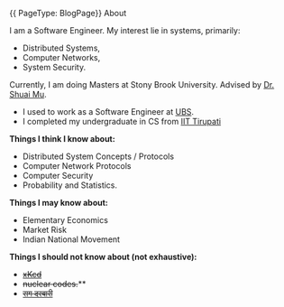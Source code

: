 {{ PageType: BlogPage}} About
 
I am a Software Engineer. My interest lie in systems, primarily:

- Distributed Systems,
- Computer Networks,
- System Security.

Currently, I am doing Masters at Stony Brook University.
Advised by [Dr. Shuai Mu](http://mpaxos.com).

- I used to work as a Software Engineer at [UBS](https://www.ubs.com).
- I completed my undergraduate in CS from [IIT Tirupati](https://www.iittp.ac.in)

**Things I think I know about:**

- Distributed System Concepts / Protocols
- Computer Network Protocols
- Computer Security
- Probability and Statistics.

**Things I may know about:**

- Elementary Economics
- Market Risk
- Indian National Movement

**Things I should not know about (not exhaustive):**

- ~~[xKcd](https://www.xkcd.com)~~
- ~~nuclear codes.~~**
- ~~[राग दरबारी](https://en.wikipedia.org/wiki/Raag_Darbari_(novel))~~

